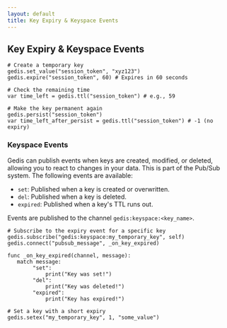 ```yaml
---
layout: default
title: Key Expiry & Keyspace Events
---
```


## Key Expiry & Keyspace Events

```gdscript
# Create a temporary key
gedis.set_value("session_token", "xyz123")
gedis.expire("session_token", 60) # Expires in 60 seconds

# Check the remaining time
var time_left = gedis.ttl("session_token") # e.g., 59

# Make the key permanent again
gedis.persist("session_token")
var time_left_after_persist = gedis.ttl("session_token") # -1 (no expiry)
```

### Keyspace Events

Gedis can publish events when keys are created, modified, or deleted, allowing you to react to changes in your data. This is part of the Pub/Sub system. The following events are available:

*   `set`: Published when a key is created or overwritten.
*   `del`: Published when a key is deleted.
*   `expired`: Published when a key's TTL runs out.

Events are published to the channel `gedis:keyspace:<key_name>`.

```gdscript
# Subscribe to the expiry event for a specific key
gedis.subscribe("gedis:keyspace:my_temporary_key", self)
gedis.connect("pubsub_message", _on_key_expired)

func _on_key_expired(channel, message):
   match message:
        "set":
            print("Key was set!")
        "del":
            print("Key was deleted!")
        "expired":
            print("Key has expired!")

# Set a key with a short expiry
gedis.setex("my_temporary_key", 1, "some_value")